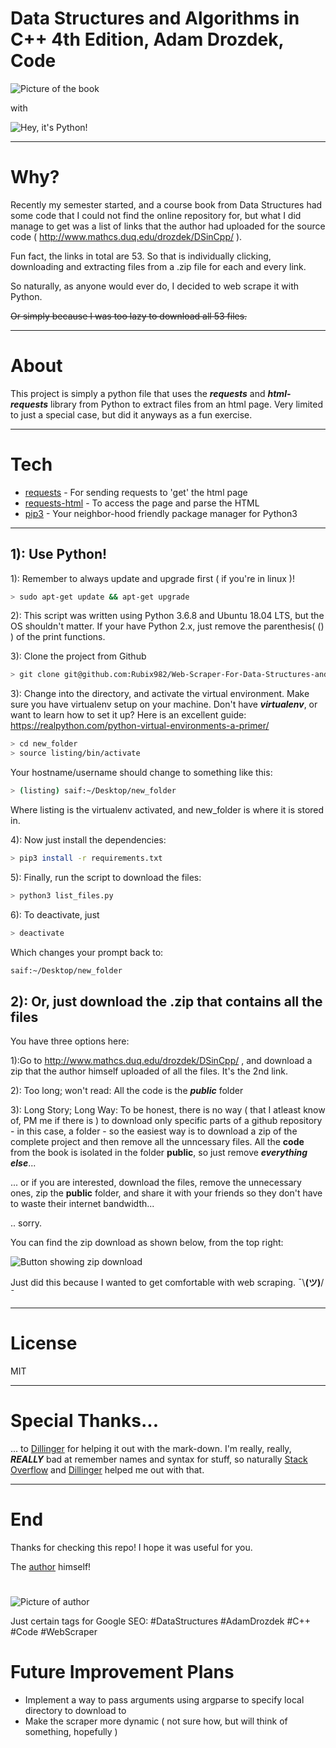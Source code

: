 # Data Structures and Algorithms in C++ 4th Edition, Adam Drozdek, Code
![Picture of the book](https://images-na.ssl-images-amazon.com/images/I/51q5Zu5XsNL._SX402_BO1,204,203,200_.jpg) 


with


![Hey, it's Python!](https://www.python.org/static/img/python-logo.png)

---
# Why?

Recently my semester started, and a course book from Data Structures had some code that I could not find the online repository for, but what I did manage to get was a list of links that the author had uploaded for the source code ( http://www.mathcs.duq.edu/drozdek/DSinCpp/ ).

Fun fact, the links in total are 53. So that is individually clicking, downloading and extracting files from a .zip file for each and every link.

So naturally, as anyone would ever do, I decided to web scrape it with Python.

~~Or simply because I was too lazy to download all 53 files.~~

---
# About

This project is simply a python file that uses the _**requests**_ and _**html-requests**_ library from Python to extract files from an html page. Very limited to just a special case, but did it anyways as a fun exercise.

---
# Tech
    
* [requests] - For sending requests to 'get' the html page 
* [requests-html] - To access the page and parse the HTML
* [pip3] - Your neighbor-hood friendly package manager for Python3

---
## 1): Use Python!

1): Remember to always update and upgrade first ( if you're in linux )!

```sh
> sudo apt-get update && apt-get upgrade
```
2): This script was written using Python 3.6.8 and Ubuntu 18.04 LTS, but the OS shouldn't matter. If your have Python 2.x, just remove the parenthesis( () ) of the print functions.

3): Clone the project from Github
```sh
> git clone git@github.com:Rubix982/Web-Scraper-For-Data-Structures-and-Algorithms-in-C-by-Adam-Drozdek.git
```

3): Change into the directory, and activate the virtual environment. Make sure you have virtualenv setup on your machine. Don't have _**virtualenv**_, or want to learn how to set it up? Here is an excellent guide: https://realpython.com/python-virtual-environments-a-primer/

```sh
> cd new_folder
> source listing/bin/activate
```

Your hostname/username should change to something like this:

```sh
> (listing) saif:~/Desktop/new_folder
```

Where listing is the virtualenv activated, and new_folder is where it is stored in.

4): Now just install the dependencies:

```sh
> pip3 install -r requirements.txt
```
5): Finally, run the script to download the files:

```sh
> python3 list_files.py
```

6): To deactivate, just

```sh
> deactivate
```

Which changes your prompt back to:

```sh
saif:~/Desktop/new_folder
```

## 2): Or, just download the .zip that contains all the files

You have three options here: 

1):Go to http://www.mathcs.duq.edu/drozdek/DSinCpp/ , and download a zip that the author himself uploaded of all the files. It's the 2nd link.

2): Too long; won't read: All the code is the _**public**_ folder

3): Long Story; Long Way: To be honest, there is no way ( that I atleast know of, PM me if there is ) to download only specific parts of a github repository - in this case, a folder - so the easiest way is to download a zip of the complete project and then remove all the unncessary files. All the **code** from the book is isolated in the folder __public__, so just remove _**everything else**_...

... or if you are interested, download the files, remove the unnecessary ones, zip the **public** folder, and share it with your friends so they don't have to waste their internet bandwidth...

.. sorry.

You can find the zip download as shown below, from the top right:

![Button showing zip download](https://github.com/Rubix982/Web-Scraper-For-Data-Structures-and-Algorithms-in-C-by-Adam-Drozdek/blob/master/img/downloadzip.png)

Just did this because I wanted to get comfortable with web scraping. ¯\\__(ツ)__/¯ 

---
# License

MIT

---
# Special Thanks...

... to [Dillinger] for helping it out with the mark-down. I'm really, really, _**REALLY**_ bad at remember names and syntax for stuff, so naturally [Stack Overflow] and [Dillinger] helped me out with that.

---
# End
Thanks for checking this repo! I hope it was useful for you.

The [author] himself!

#
#

![Picture of author](http://www.mathcs.duq.edu/pics/drozdek2.jpg)

Just certain tags for Google SEO: #DataStructures #AdamDrozdek #C++ #Code #WebScraper

   [requests]: <https://2.python-requests.org/en/master/>
   [requests-html]: <https://html.python-requests.org/>
   [pip3]: <https://pip.pypa.io/en/stable/>
   [Dillinger]: <https://dillinger.io/>
   [Stack Overflow]: <https://stackoverflow.com/questions/50837798/how-create-md-file-with-python>
   [Picture of Author]: <http://www.mathcs.duq.edu/pics/drozdek2.jpg>
   [author]: <http://www.mathcs.duq.edu/drozdek/>

# Future Improvement Plans

* Implement a way to pass arguments using argparse to specify local directory to download to
* Make the scraper more dynamic ( not sure how, but will think of something, hopefully )
